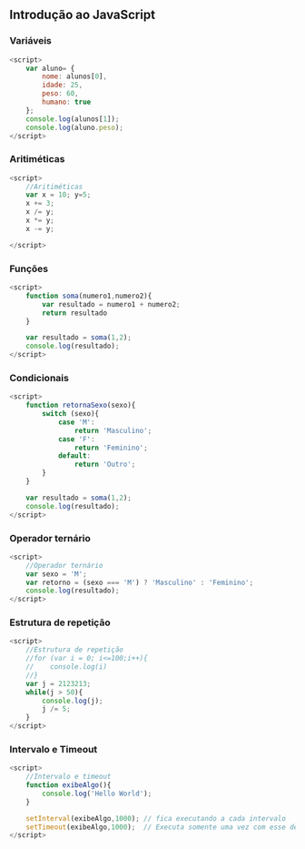 ## Introdução ao JavaScript

### Variáveis
```javascript
<script>
    var aluno= {
        nome: alunos[0],
        idade: 25,
        peso: 60,
        humano: true
    };
    console.log(alunos[1]);
    console.log(aluno.peso);
</script>
```

### Aritiméticas
```javascript
<script>
    //Aritiméticas
    var x = 10; y=5;
    x += 3;
    x /= y;
    x *= y;
    x -= y;

</script>
```
### Funções
```javascript
<script>
    function soma(numero1,numero2){
        var resultado = numero1 + numero2;
        return resultado
    }

    var resultado = soma(1,2);
    console.log(resultado);
</script>
```
### Condicionais 
```javascript
<script>
    function retornaSexo(sexo){
        switch (sexo){
            case 'M':
                return 'Masculino';
            case 'F':
                return 'Feminino';
            default:
                return 'Outro';
        }
    }

    var resultado = soma(1,2);
    console.log(resultado);
</script>
```

### Operador ternário
```javascript
<script>
    //Operador ternário
    var sexo = 'M';
    var retorno = (sexo === 'M') ? 'Masculino' : 'Feminino';
    console.log(resultado);
</script>
```
### Estrutura de repetição
```javascript
<script>
    //Estrutura de repetição
    //for (var i = 0; i<=100;i++){
    //    console.log(i)
    //}
    var j = 2123213;
    while(j > 50){
        console.log(j);
        j /= 5;
    }
</script>
```
### Intervalo e Timeout
```javascript
<script>
    //Intervalo e timeout
    function exibeAlgo(){
        console.log('Hello World');
    }

    setInterval(exibeAlgo,1000); // fica executando a cada intervalo
    setTimeout(exibeAlgo,1000);  // Executa somente uma vez com esse delay
</script>
```
